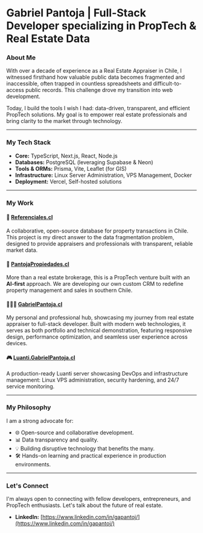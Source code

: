 # Gabriel Pantoja | Full-Stack Developer specializing in PropTech & Real Estate Data

### About Me

With over a decade of experience as a Real Estate Appraiser in Chile, I witnessed firsthand how valuable public data becomes fragmented and inaccessible, often trapped in countless spreadsheets and difficult-to-access public records. This challenge drove my transition into web development.

Today, I build the tools I wish I had: data-driven, transparent, and efficient PropTech solutions. My goal is to empower real estate professionals and bring clarity to the market through technology.

---

### My Tech Stack

*   **Core:** TypeScript, Next.js, React, Node.js
*   **Databases:** PostgreSQL (leveraging Supabase & Neon)
*   **Tools & ORMs:** Prisma, Vite, Leaflet (for GIS)
*   **Infrastructure:** Linux Server Administration, VPS Management, Docker
*   **Deployment:** Vercel, Self-hosted solutions

---

### My Work

#### 🚀 [Referenciales.cl](https://referenciales.cl/)
A collaborative, open-source database for property transactions in Chile. This project is my direct answer to the data fragmentation problem, designed to provide appraisers and professionals with transparent, reliable market data.

#### 🏡 [PantojaPropiedades.cl](https://pantojapropiedades.cl/)
More than a real estate brokerage, this is a PropTech venture built with an **AI-first** approach. We are developing our own custom CRM to redefine property management and sales in southern Chile.

#### 👨🏻‍💻 [GabrielPantoja.cl](https://gabrielpantoja.cl/)
My personal and professional hub, showcasing my journey from real estate appraiser to full-stack developer. Built with modern web technologies, it serves as both portfolio and technical demonstration, featuring responsive design, performance optimization, and seamless user experience across devices.

#### 🎮 [Luanti.GabrielPantoja.cl](https://luanti.gabrielpantoja.cl/)
A production-ready Luanti server showcasing DevOps and infrastructure management: Linux VPS administration, security hardening, and 24/7 service monitoring.

---

### My Philosophy

I am a strong advocate for:
*   🌐 Open-source and collaborative development.
*   📊 Data transparency and quality.
*   💡 Building disruptive technology that benefits the many.
*   🛠️ Hands-on learning and practical experience in production environments.

---

### Let's Connect

I'm always open to connecting with fellow developers, entrepreneurs, and PropTech enthusiasts. Let's talk about the future of real estate.

*   **LinkedIn:** [https://www.linkedin.com/in/gapantoj/](https://www.linkedin.com/in/gapantoj/)
